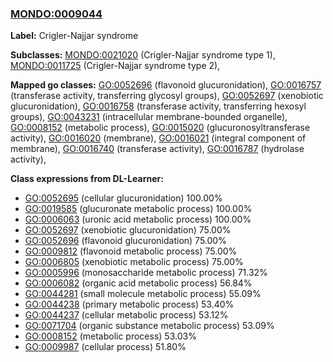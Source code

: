 
### [MONDO:0009044](http://purl.obolibrary.org/obo/MONDO_0009044)
**Label:** Crigler-Najjar syndrome

**Subclasses:** [MONDO:0021020](http://purl.obolibrary.org/obo/MONDO_0021020) (Crigler-Najjar syndrome type 1), [MONDO:0011725](http://purl.obolibrary.org/obo/MONDO_0011725) (Crigler-Najjar syndrome type 2), 

**Mapped go classes:** [GO:0052696](http://purl.obolibrary.org/obo/GO_0052696) (flavonoid glucuronidation), [GO:0016757](http://purl.obolibrary.org/obo/GO_0016757) (transferase activity, transferring glycosyl groups), [GO:0052697](http://purl.obolibrary.org/obo/GO_0052697) (xenobiotic glucuronidation), [GO:0016758](http://purl.obolibrary.org/obo/GO_0016758) (transferase activity, transferring hexosyl groups), [GO:0043231](http://purl.obolibrary.org/obo/GO_0043231) (intracellular membrane-bounded organelle), [GO:0008152](http://purl.obolibrary.org/obo/GO_0008152) (metabolic process), [GO:0015020](http://purl.obolibrary.org/obo/GO_0015020) (glucuronosyltransferase activity), [GO:0016020](http://purl.obolibrary.org/obo/GO_0016020) (membrane), [GO:0016021](http://purl.obolibrary.org/obo/GO_0016021) (integral component of membrane), [GO:0016740](http://purl.obolibrary.org/obo/GO_0016740) (transferase activity), [GO:0016787](http://purl.obolibrary.org/obo/GO_0016787) (hydrolase activity), 

**Class expressions from DL-Learner:**

- [GO:0052695](http://purl.obolibrary.org/obo/GO_0052695) (cellular glucuronidation) 100.00%
- [GO:0019585](http://purl.obolibrary.org/obo/GO_0019585) (glucuronate metabolic process) 100.00%
- [GO:0006063](http://purl.obolibrary.org/obo/GO_0006063) (uronic acid metabolic process) 100.00%
- [GO:0052697](http://purl.obolibrary.org/obo/GO_0052697) (xenobiotic glucuronidation) 75.00%
- [GO:0052696](http://purl.obolibrary.org/obo/GO_0052696) (flavonoid glucuronidation) 75.00%
- [GO:0009812](http://purl.obolibrary.org/obo/GO_0009812) (flavonoid metabolic process) 75.00%
- [GO:0006805](http://purl.obolibrary.org/obo/GO_0006805) (xenobiotic metabolic process) 75.00%
- [GO:0005996](http://purl.obolibrary.org/obo/GO_0005996) (monosaccharide metabolic process) 71.32%
- [GO:0006082](http://purl.obolibrary.org/obo/GO_0006082) (organic acid metabolic process) 56.84%
- [GO:0044281](http://purl.obolibrary.org/obo/GO_0044281) (small molecule metabolic process) 55.09%
- [GO:0044238](http://purl.obolibrary.org/obo/GO_0044238) (primary metabolic process) 53.40%
- [GO:0044237](http://purl.obolibrary.org/obo/GO_0044237) (cellular metabolic process) 53.12%
- [GO:0071704](http://purl.obolibrary.org/obo/GO_0071704) (organic substance metabolic process) 53.09%
- [GO:0008152](http://purl.obolibrary.org/obo/GO_0008152) (metabolic process) 53.03%
- [GO:0009987](http://purl.obolibrary.org/obo/GO_0009987) (cellular process) 51.80%


